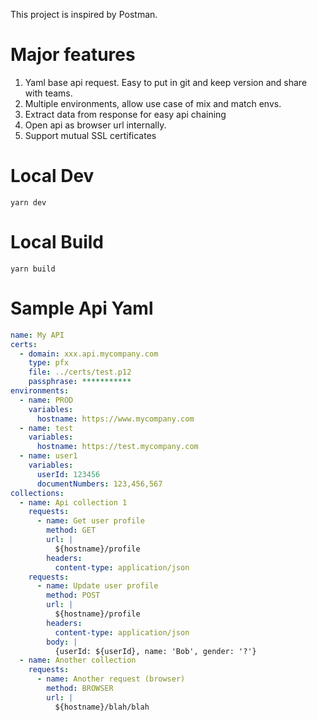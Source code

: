 This project is inspired by Postman.

# Major features

1. Yaml base api request. Easy to put in git and keep version and share with teams.
2. Multiple environments, allow use case of mix and match envs.
3. Extract data from response for easy api chaining
4. Open api as browser url internally.
5. Support mutual SSL certificates

# Local Dev

`yarn dev`

# Local Build

`yarn build`

# Sample Api Yaml

```yaml
name: My API
certs:
  - domain: xxx.api.mycompany.com
    type: pfx
    file: ../certs/test.p12
    passphrase: ***********
environments:
  - name: PROD
    variables:
      hostname: https://www.mycompany.com
  - name: test
    variables:
      hostname: https://test.mycompany.com
  - name: user1
    variables:
      userId: 123456
      documentNumbers: 123,456,567
collections:
  - name: Api collection 1
    requests:
      - name: Get user profile
        method: GET
        url: |
          ${hostname}/profile
        headers:
          content-type: application/json
    requests:
      - name: Update user profile
        method: POST
        url: |
          ${hostname}/profile
        headers:
          content-type: application/json
        body: |
          {userId: ${userId}, name: 'Bob', gender: '?'}
  - name: Another collection
    requests:
      - name: Another request (browser)
        method: BROWSER
        url: |
          ${hostname}/blah/blah
```
